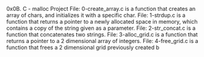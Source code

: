 0x0B. C - malloc Project File: 0-create_array.c is a function that creates an array of chars, and initializes it with a specific char. File: 1-strdup.c is a function that returns a pointer to a newly allocated space in memory, which contains a copy of the string given as a parameter. File: 2-str_concat.c is a function that concatenates two strings. File: 3-alloc_grid.c is a function that returns a pointer to a 2 dimensional array of integers. File: 4-free_grid.c is a function that frees a 2 dimensional grid previously created b
